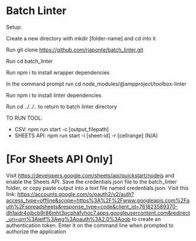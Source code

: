 # Batch Linter
Setup:

Create a new directory with mkdir [folder-name] and cd into it

Run git clone https://github.com/rjaponte/batch_linter.git 

Run cd batch_linter

Run npm i to install wrapper dependencies

In the command prompt run cd node_modules/@ampproject/toolbox-linter 

Run npm i to install linter dependencies

Run cd ../../.. to return to batch linter directory


TO RUN TOOL:
- CSV: npm run start -c [output_filepath]
- SHEETS API: npm run start -i [sheet-id] -r [cellrange] (N/A)

[For Sheets API Only]
=====================
Visit https://developers.google.com/sheets/api/quickstart/nodejs and enable the Sheets API. Save the credentials.json file to the batch_linter folder, or copy paste output into a text file named credentials.json.
Visit this link: https://accounts.google.com/o/oauth2/v2/auth?access_type=offline&scope=https%3A%2F%2Fwww.googleapis.com%2Fauth%2Fspreadsheets&response_type=code&client_id=761823589370-dh1aidr4ojbcb9r86mht3pcphafvhoc7.apps.googleusercontent.com&redirect_uri=urn%3Aietf%3Awg%3Aoauth%3A2.0%3Aoob to create an authentication token. Enter it on the command line when prompted to authorize the application 

